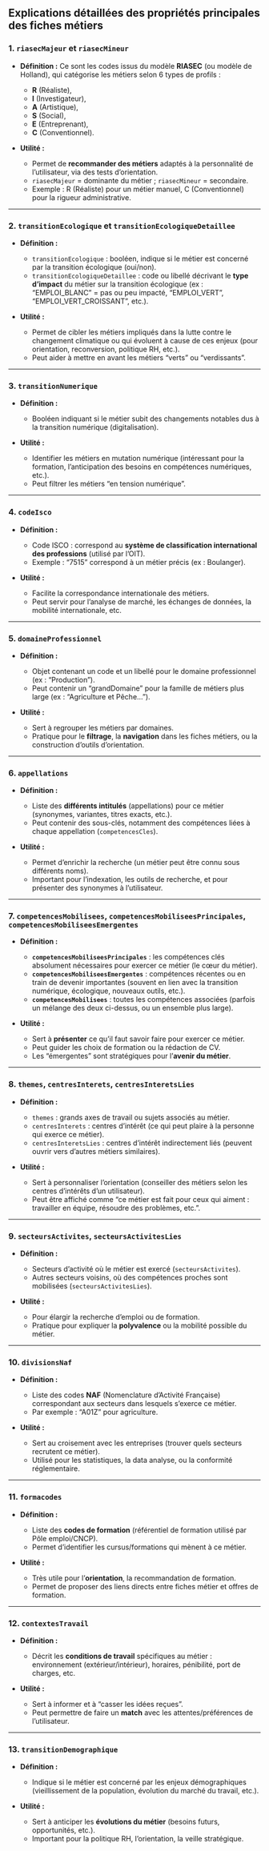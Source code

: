 ## Explications détaillées des propriétés principales des fiches métiers

### 1. `riasecMajeur` et `riasecMineur`

* **Définition :**
  Ce sont les codes issus du modèle **RIASEC** (ou modèle de Holland), qui catégorise les métiers selon 6 types de profils :

    * **R** (Réaliste),
    * **I** (Investigateur),
    * **A** (Artistique),
    * **S** (Social),
    * **E** (Entreprenant),
    * **C** (Conventionnel).

* **Utilité :**

    * Permet de **recommander des métiers** adaptés à la personnalité de l’utilisateur, via des tests d’orientation.
    * `riasecMajeur` = dominante du métier ; `riasecMineur` = secondaire.
    * Exemple : R (Réaliste) pour un métier manuel, C (Conventionnel) pour la rigueur administrative.

---

### 2. `transitionEcologique` et `transitionEcologiqueDetaillee`

* **Définition :**

    * `transitionEcologique` : booléen, indique si le métier est concerné par la transition écologique (oui/non).
    * `transitionEcologiqueDetaillee` : code ou libellé décrivant le **type d’impact** du métier sur la transition écologique (ex : “EMPLOI\_BLANC” = pas ou peu impacté, “EMPLOI\_VERT”, “EMPLOI\_VERT\_CROISSANT”, etc.).

* **Utilité :**

    * Permet de cibler les métiers impliqués dans la lutte contre le changement climatique ou qui évoluent à cause de ces enjeux (pour orientation, reconversion, politique RH, etc.).
    * Peut aider à mettre en avant les métiers “verts” ou “verdissants”.

---

### 3. `transitionNumerique`

* **Définition :**

    * Booléen indiquant si le métier subit des changements notables dus à la transition numérique (digitalisation).

* **Utilité :**

    * Identifier les métiers en mutation numérique (intéressant pour la formation, l’anticipation des besoins en compétences numériques, etc.).
    * Peut filtrer les métiers “en tension numérique”.

---

### 4. `codeIsco`

* **Définition :**

    * Code ISCO : correspond au **système de classification international des professions** (utilisé par l’OIT).
    * Exemple : “7515” correspond à un métier précis (ex : Boulanger).

* **Utilité :**

    * Facilite la correspondance internationale des métiers.
    * Peut servir pour l’analyse de marché, les échanges de données, la mobilité internationale, etc.

---

### 5. `domaineProfessionnel`

* **Définition :**

    * Objet contenant un code et un libellé pour le domaine professionnel (ex : “Production”).
    * Peut contenir un “grandDomaine” pour la famille de métiers plus large (ex : “Agriculture et Pêche…”).

* **Utilité :**

    * Sert à regrouper les métiers par domaines.
    * Pratique pour le **filtrage**, la **navigation** dans les fiches métiers, ou la construction d’outils d’orientation.

---

### 6. `appellations`

* **Définition :**

    * Liste des **différents intitulés** (appellations) pour ce métier (synonymes, variantes, titres exacts, etc.).
    * Peut contenir des sous-clés, notamment des compétences liées à chaque appellation (`competencesCles`).

* **Utilité :**

    * Permet d’enrichir la recherche (un métier peut être connu sous différents noms).
    * Important pour l’indexation, les outils de recherche, et pour présenter des synonymes à l’utilisateur.

---

### 7. `competencesMobilisees`, `competencesMobiliseesPrincipales`, `competencesMobiliseesEmergentes`

* **Définition :**

    * **`competencesMobiliseesPrincipales`** : les compétences clés absolument nécessaires pour exercer ce métier (le cœur du métier).
    * **`competencesMobiliseesEmergentes`** : compétences récentes ou en train de devenir importantes (souvent en lien avec la transition numérique, écologique, nouveaux outils, etc.).
    * **`competencesMobilisees`** : toutes les compétences associées (parfois un mélange des deux ci-dessus, ou un ensemble plus large).

* **Utilité :**

    * Sert à **présenter** ce qu’il faut savoir faire pour exercer ce métier.
    * Peut guider les choix de formation ou la rédaction de CV.
    * Les “émergentes” sont stratégiques pour l’**avenir du métier**.

---

### 8. `themes`, `centresInterets`, `centresInteretsLies`

* **Définition :**

    * `themes` : grands axes de travail ou sujets associés au métier.
    * `centresInterets` : centres d’intérêt (ce qui peut plaire à la personne qui exerce ce métier).
    * `centresInteretsLies` : centres d’intérêt indirectement liés (peuvent ouvrir vers d’autres métiers similaires).

* **Utilité :**

    * Sert à personnaliser l’orientation (conseiller des métiers selon les centres d’intérêts d’un utilisateur).
    * Peut être affiché comme “ce métier est fait pour ceux qui aiment : travailler en équipe, résoudre des problèmes, etc.”.

---

### 9. `secteursActivites`, `secteursActivitesLies`

* **Définition :**

    * Secteurs d’activité où le métier est exercé (`secteursActivites`).
    * Autres secteurs voisins, où des compétences proches sont mobilisées (`secteursActivitesLies`).

* **Utilité :**

    * Pour élargir la recherche d’emploi ou de formation.
    * Pratique pour expliquer la **polyvalence** ou la mobilité possible du métier.

---

### 10. `divisionsNaf`

* **Définition :**

    * Liste des codes **NAF** (Nomenclature d’Activité Française) correspondant aux secteurs dans lesquels s’exerce ce métier.
    * Par exemple : “A01Z” pour agriculture.

* **Utilité :**

    * Sert au croisement avec les entreprises (trouver quels secteurs recrutent ce métier).
    * Utilisé pour les statistiques, la data analyse, ou la conformité réglementaire.

---

### 11. `formacodes`

* **Définition :**

    * Liste des **codes de formation** (référentiel de formation utilisé par Pôle emploi/CNCP).
    * Permet d’identifier les cursus/formations qui mènent à ce métier.

* **Utilité :**

    * Très utile pour l’**orientation**, la recommandation de formation.
    * Permet de proposer des liens directs entre fiches métier et offres de formation.

---

### 12. `contextesTravail`

* **Définition :**

    * Décrit les **conditions de travail** spécifiques au métier : environnement (extérieur/intérieur), horaires, pénibilité, port de charges, etc.

* **Utilité :**

    * Sert à informer et à “casser les idées reçues”.
    * Peut permettre de faire un **match** avec les attentes/préférences de l’utilisateur.

---

### 13. `transitionDemographique`

* **Définition :**

    * Indique si le métier est concerné par les enjeux démographiques (vieillissement de la population, évolution du marché du travail, etc.).

* **Utilité :**

    * Sert à anticiper les **évolutions du métier** (besoins futurs, opportunités, etc.).
    * Important pour la politique RH, l’orientation, la veille stratégique.


